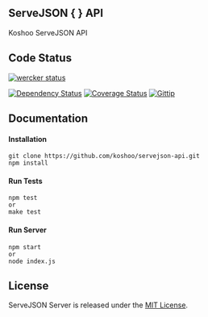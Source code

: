 ## ServeJSON { } API

Koshoo ServeJSON API

## Code Status

[![wercker status](https://app.wercker.com/status/be4aba3b962de94d328ae8c3062b106a/m "wercker status")](https://app.wercker.com/project/bykey/be4aba3b962de94d328ae8c3062b106a)

[![Dependency Status](https://gemnasium.com/koshoo/servejson-api.svg)](https://gemnasium.com/koshoo/servejson-api)
[![Coverage Status](https://img.shields.io/coveralls/koshoo/servejson-api.svg)](https://coveralls.io/r/koshoo/servejson-api?branch=master)
[![Gittip](http://img.shields.io/gittip/koshoo.svg)](https://www.gittip.com/koshoo/)

## Documentation

#### Installation
```
git clone https://github.com/koshoo/servejson-api.git
npm install
```

#### Run Tests
```
npm test
or
make test
```

#### Run Server
```
npm start
or
node index.js
```

## License

ServeJSON Server is released under the [MIT License](https://github.com/koshoo/servejson-api/blob/master/LICENSE).

